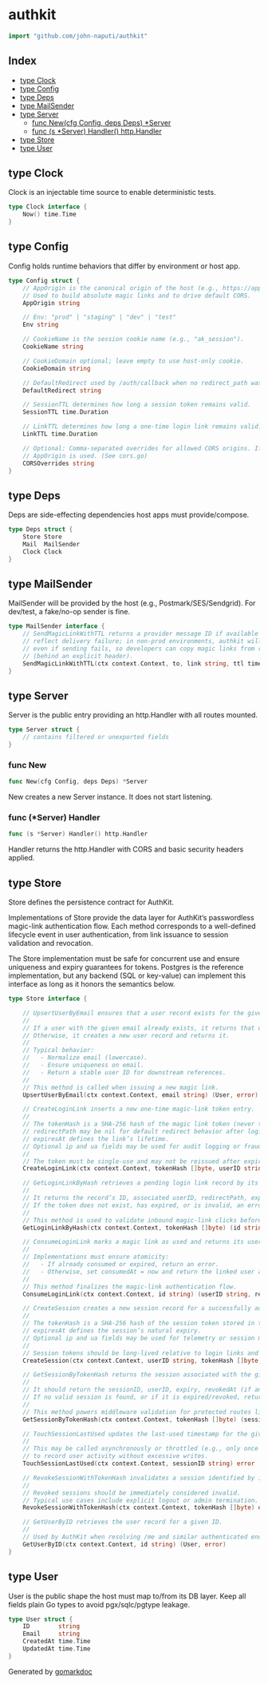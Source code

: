 <!-- Code generated by gomarkdoc. DO NOT EDIT -->

# authkit

```go
import "github.com/john-naputi/authkit"
```

## Index

- [type Clock](<#Clock>)
- [type Config](<#Config>)
- [type Deps](<#Deps>)
- [type MailSender](<#MailSender>)
- [type Server](<#Server>)
  - [func New\(cfg Config, deps Deps\) \*Server](<#New>)
  - [func \(s \*Server\) Handler\(\) http.Handler](<#Server.Handler>)
- [type Store](<#Store>)
- [type User](<#User>)


<a name="Clock"></a>
## type Clock

Clock is an injectable time source to enable deterministic tests.

```go
type Clock interface {
    Now() time.Time
}
```

<a name="Config"></a>
## type Config

Config holds runtime behaviors that differ by environment or host app.

```go
type Config struct {
    // AppOrigin is the canonical origin of the host (e.g., https://app.example.com).
    // Used to build absolute magic links and to drive default CORS.
    AppOrigin string

    // Env: "prod" | "staging" | "dev" | "test"
    Env string

    // CookieName is the session cookie name (e.g., "ak_session").
    CookieName string

    // CookieDomain optional; leave empty to use host-only cookie.
    CookieDomain string

    // DefaultRedirect used by /auth/callback when no redirect_path was stored.
    DefaultRedirect string

    // SessionTTL determines how long a session token remains valid.
    SessionTTL time.Duration

    // LinkTTL determines how long a one-time login link remains valid.
    LinkTTL time.Duration

    // Optional: Comma-separated overrides for allowed CORS origins. If empty,
    // AppOrigin is used. (See cors.go)
    CORSOverrides string
}
```

<a name="Deps"></a>
## type Deps

Deps are side\-effecting dependencies host apps must provide/compose.

```go
type Deps struct {
    Store Store
    Mail  MailSender
    Clock Clock
}
```

<a name="MailSender"></a>
## type MailSender

MailSender will be provided by the host \(e.g., Postmark/SES/Sendgrid\). For dev/test, a fake/no\-op sender is fine.

```go
type MailSender interface {
    // SendMagicLinkWithTTL returns a provider message ID if available (or empty string). Error must
    // reflect delivery failure; in non-prod environments, authkit will proceed
    // even if sending fails, so developers can copy magic links from responses
    // (behind an explicit header).
    SendMagicLinkWithTTL(ctx context.Context, to, link string, ttl time.Duration) (string, error)
}
```

<a name="Server"></a>
## type Server

Server is the public entry providing an http.Handler with all routes mounted.

```go
type Server struct {
    // contains filtered or unexported fields
}
```

<a name="New"></a>
### func New

```go
func New(cfg Config, deps Deps) *Server
```

New creates a new Server instance. It does not start listening.

<a name="Server.Handler"></a>
### func \(\*Server\) Handler

```go
func (s *Server) Handler() http.Handler
```

Handler returns the http.Handler with CORS and basic security headers applied.

<a name="Store"></a>
## type Store

Store defines the persistence contract for AuthKit.

Implementations of Store provide the data layer for AuthKit’s passwordless magic\-link authentication flow. Each method corresponds to a well\-defined lifecycle event in user authentication, from link issuance to session validation and revocation.

The Store implementation must be safe for concurrent use and ensure uniqueness and expiry guarantees for tokens. Postgres is the reference implementation, but any backend \(SQL or key\-value\) can implement this interface as long as it honors the semantics below.

```go
type Store interface {

    // UpsertUserByEmail ensures that a user record exists for the given email.
    //
    // If a user with the given email already exists, it returns that user.
    // Otherwise, it creates a new user record and returns it.
    //
    // Typical behavior:
    //   - Normalize email (lowercase).
    //   - Ensure uniqueness on email.
    //   - Return a stable user ID for downstream references.
    //
    // This method is called when issuing a new magic link.
    UpsertUserByEmail(ctx context.Context, email string) (User, error)

    // CreateLoginLink inserts a new one-time magic-link token entry.
    //
    // The tokenHash is a SHA-256 hash of the magic link token (never the raw value).
    // redirectPath may be nil for default redirect behavior after login.
    // expiresAt defines the link’s lifetime.
    // Optional ip and ua fields may be used for audit logging or fraud detection.
    //
    // The token must be single-use and may not be reissued after expiration or consumption.
    CreateLoginLink(ctx context.Context, tokenHash []byte, userID string, redirectPath *string, expiresAt time.Time, ip *string, ua *string) error

    // GetLoginLinkByHash retrieves a pending login link record by its token hash.
    //
    // It returns the record’s ID, associated userID, redirectPath, expiration, and consumedAt timestamp.
    // If the token does not exist, has expired, or is invalid, an error should be returned.
    //
    // This method is used to validate inbound magic-link clicks before consumption.
    GetLoginLinkByHash(ctx context.Context, tokenHash []byte) (id string, userID string, redirectPath *string, expiresAt time.Time, consumedAt *time.Time, err error)

    // ConsumeLoginLink marks a magic link as used and returns its userID and redirectPath.
    //
    // Implementations must ensure atomicity:
    //   - If already consumed or expired, return an error.
    //   - Otherwise, set consumedAt = now and return the linked user and redirect path.
    //
    // This method finalizes the magic-link authentication flow.
    ConsumeLoginLink(ctx context.Context, id string) (userID string, redirectPath *string, err error)

    // CreateSession creates a new session record for a successfully authenticated user.
    //
    // The tokenHash is a SHA-256 hash of the session token stored in the secure cookie.
    // expiresAt defines the session’s natural expiry.
    // Optional ip and ua fields may be used for telemetry or session management UI.
    //
    // Session tokens should be long-lived relative to login links and can be revoked.
    CreateSession(ctx context.Context, userID string, tokenHash []byte, expiresAt time.Time, ip *string, ua *string) error

    // GetSessionByTokenHash returns the session associated with the given token hash.
    //
    // It should return the sessionID, userID, expiry, revokedAt (if any), and lastUsedAt.
    // If no valid session is found, or if it is expired/revoked, return an error.
    //
    // This method powers middleware validation for protected routes like GET /me.
    GetSessionByTokenHash(ctx context.Context, tokenHash []byte) (sessionID string, userID string, expiresAt time.Time, revokedAt *time.Time, lastUsedAt *time.Time, err error)

    // TouchSessionLastUsed updates the last-used timestamp for the given session.
    //
    // This may be called asynchronously or throttled (e.g., only once per 15 minutes)
    // to record user activity without excessive writes.
    TouchSessionLastUsed(ctx context.Context, sessionID string) error

    // RevokeSessionWithTokenHash invalidates a session identified by its token hash.
    //
    // Revoked sessions should be immediately considered invalid.
    // Typical use cases include explicit logout or admin termination.
    RevokeSessionWithTokenHash(ctx context.Context, tokenHash []byte) error

    // GetUserByID retrieves the user record for a given ID.
    //
    // Used by AuthKit when resolving /me and similar authenticated endpoints.
    GetUserByID(ctx context.Context, id string) (User, error)
}
```

<a name="User"></a>
## type User

User is the public shape the host must map to/from its DB layer. Keep all fields plain Go types to avoid pgx/sqlc/pgtype leakage.

```go
type User struct {
    ID        string
    Email     string
    CreatedAt time.Time
    UpdatedAt time.Time
}
```

Generated by [gomarkdoc](<https://github.com/princjef/gomarkdoc>)
